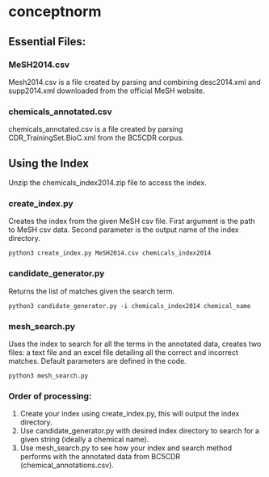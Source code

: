 # conceptnorm

## Essential Files:
### MeSH2014.csv
Mesh2014.csv is a file created by parsing and combining desc2014.xml and supp2014.xml downloaded from the official MeSH website. 
### chemicals_annotated.csv
chemicals_annotated.csv is a file created by parsing CDR_TrainingSet.BioC.xml from the BC5CDR corpus.

## Using the Index
Unzip the chemicals_index2014.zip file to access the index.


### create_index.py
Creates the index from the given MeSH csv file. First argument is the path to MeSH csv data. Second parameter is the output name of the index directory.
```
python3 create_index.py MeSH2014.csv chemicals_index2014
```

### candidate_generator.py
Returns the list of matches given the search term.
```
python3 candidate_generator.py -i chemicals_index2014 chemical_name
```

### mesh_search.py
Uses the index to search for all the terms in the annotated data, creates two files: a text file and an excel file detailing all the correct and incorrect matches. Default parameters are defined in the code. 
```
python3 mesh_search.py
```

### Order of processing:
1. Create your index using create_index.py, this will output the index directory.
2. Use candidate_generator.py with desired index directory to search for a given string (ideally a chemical name).
3. Use mesh_search.py to see how your index and search method performs with the annotated data from BC5CDR (chemical_annotations.csv).

